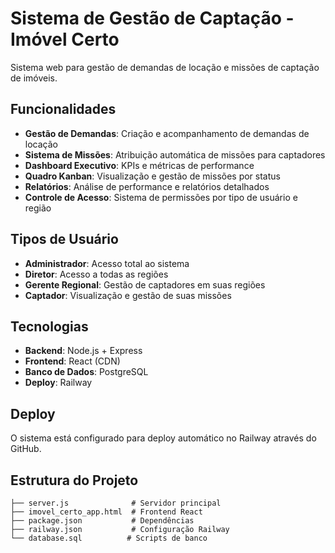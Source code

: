 # Sistema de Gestão de Captação - Imóvel Certo

Sistema web para gestão de demandas de locação e missões de captação de imóveis.

## Funcionalidades

- **Gestão de Demandas**: Criação e acompanhamento de demandas de locação
- **Sistema de Missões**: Atribuição automática de missões para captadores
- **Dashboard Executivo**: KPIs e métricas de performance
- **Quadro Kanban**: Visualização e gestão de missões por status
- **Relatórios**: Análise de performance e relatórios detalhados
- **Controle de Acesso**: Sistema de permissões por tipo de usuário e região

## Tipos de Usuário

- **Administrador**: Acesso total ao sistema
- **Diretor**: Acesso a todas as regiões
- **Gerente Regional**: Gestão de captadores em suas regiões
- **Captador**: Visualização e gestão de suas missões

## Tecnologias

- **Backend**: Node.js + Express
- **Frontend**: React (CDN)
- **Banco de Dados**: PostgreSQL
- **Deploy**: Railway

## Deploy

O sistema está configurado para deploy automático no Railway através do GitHub.

## Estrutura do Projeto

```
├── server.js              # Servidor principal
├── imovel_certo_app.html  # Frontend React
├── package.json           # Dependências
├── railway.json           # Configuração Railway
└── database.sql          # Scripts de banco
```

